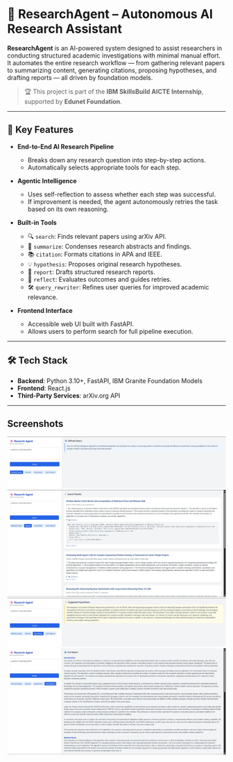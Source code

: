 # 🧠 ResearchAgent – Autonomous AI Research Assistant

**ResearchAgent** is an AI-powered system designed to assist researchers in conducting structured academic investigations with minimal manual effort. It automates the entire research workflow — from gathering relevant papers to summarizing content, generating citations, proposing hypotheses, and drafting reports — all driven by foundation models.

> 🏆 This project is part of the **IBM SkillsBuild AICTE Internship**, supported by **Edunet Foundation**.

---

## 🚀 Key Features

- **End-to-End AI Research Pipeline**
  - Breaks down any research question into step-by-step actions.
  - Automatically selects appropriate tools for each step.

- **Agentic Intelligence**
  - Uses self-reflection to assess whether each step was successful.
  - If improvement is needed, the agent autonomously retries the task based on its own reasoning.

- **Built-in Tools**
  - 🔍 `search`: Finds relevant papers using arXiv API.
  - 📄 `summarize`: Condenses research abstracts and findings.
  - 📚 `citation`: Formats citations in APA and IEEE.
  - 💡 `hypothesis`: Proposes original research hypotheses.
  - 📝 `report`: Drafts structured research reports.
  - 🧠 `reflect`: Evaluates outcomes and guides retries.
  - 🛠 `query_rewriter`: Refines user queries for improved academic relevance.

- **Frontend Interface**
  - Accessible web UI built with FastAPI.
  - Allows users to perform search for full pipeline execution.

---

## 🛠 Tech Stack

- **Backend**: Python 3.10+, FastAPI, IBM Granite Foundation Models
- **Frontend**: React.js
- **Third-Party Services**: arXiv.org API

---

## Screenshots
![](https://github.com/Akhil-0190/research-agent/blob/main/image%201.jpg)
![](https://github.com/Akhil-0190/research-agent/blob/main/image%202.jpg)
![](https://github.com/Akhil-0190/research-agent/blob/main/image%203.jpg)
![](https://github.com/Akhil-0190/research-agent/blob/main/image%204.jpg)
